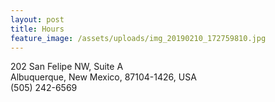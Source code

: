 ```yaml
---
layout: post
title: Hours
feature_image: /assets/uploads/img_20190210_172759810.jpg
---
```

202 San Felipe NW, Suite A\
Albuquerque, New Mexico, 87104-1426, USA\
(505) 242-6569
